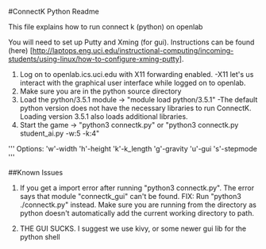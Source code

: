 #ConnectK Python Readme

This file explains how to run connect k (python) on openlab

You will need to set up Putty and Xming (for gui). Instructions can be found (here) [http://laptops.eng.uci.edu/instructional-computing/incoming-students/using-linux/how-to-configure-xming-putty].

1) Log on to openlab.ics.uci.edu with X11 forwarding enabled.
-X11 let's us interact with the graphical user interface while logged on to openlab.
2) Make sure you are in the python source directory
3) Load the python/3.5.1 module -> "module load python/3.5.1"
-The default python version does not have the necessary libraries to run ConnectK. Loading version 3.5.1 also loads additional libraries.
4) Start the game -> "python3 connectk.py" or "python3 connectk.py student_ai.py -w:5 -k:4"

'''
Options:
'w'-width
'h'-height
'k'-k_length
'g'-gravity 
'u'-gui
's'-stepmode
'''

##Known Issues
1. If you get a import error after running "python3 connectk.py". The error says that module "connectk_gui" can't be found.
FIX: Run "python3 ./connectk.py" instead. Make sure you are running from the directory as python doesn't automatically add the current working directory to path.

2. THE GUI SUCKS. I suggest we use kivy, or some newer gui lib for the python shell

